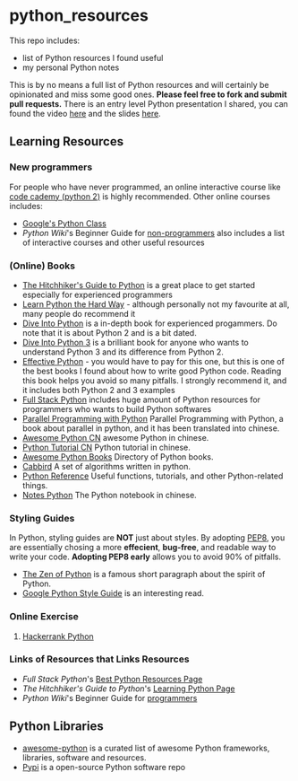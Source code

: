 # python_resources

This repo includes:
- list of Python resources I found useful
- my personal Python notes 

This is by no means a full list of Python resources and will certainly be opinionated and miss some good ones. **Please feel free to fork and submit pull requests.**
There is an entry level Python presentation I shared, you can found the video [here](http://www.bittiger.io/videos/ZHyZrrv7KHKxNkgvZ/2EkqDyjCYc5x8WPfW) and the slides [here](https://docs.google.com/presentation/d/1o9cuotNB9qWfOJiG94qDlwZNN1D3kD2SuGgHX6b2_Gg/edit?usp=sharing).


## Learning Resources

### New programmers
For people who have never programmed, an online interactive course like [code cademy (python 2)](https://www.codecademy.com/learn/python) is highly recommended. Other online courses includes:
- [Google's Python Class](https://developers.google.com/edu/python/)
- *Python Wiki*'s Beginner Guide for [non-programmers](https://wiki.python.org/moin/BeginnersGuide/NonProgrammers) also includes a list of interactive courses and other useful resources

### (Online) Books
- [The Hitchhiker's Guide to Python](docs.python-guide.org) is a great place to get started especially for experienced programmers
- [Learn Python the Hard Way](http://learnpythonthehardway.org/book/) - although personally not my favourite at all,  many people do recommend it
- [Dive Into Python](http://www.diveintopython.net/) is a in-depth book for experienced progammers. Do note that it is about Python 2 and is a bit dated.
- [Dive Into Python 3](http://www.diveintopython3.net/) is a brilliant book for anyone who wants to understand Python 3 and its difference from Python 2. 
- [Effective Python](http://www.effectivepython.com/) - you would have to pay for this one, but this is one of the best books I found about how to write good Python code. Reading this book helps you avoid so many pitfalls. I strongly recommend it, and it includes both Python 2 and 3 examples
- [Full Stack Python](http://www.fullstackpython.com/) includes huge amount of Python resources for programmers who wants to build Python softwares
- [Parallel Programming with Python](https://github.com/Voidly/Parallel-Programming-with-Python) Parallel Programming with Python, a book about parallel in python, and it has been translated into chinese.
- [Awesome Python CN](https://github.com/jobbole/awesome-python-cn) awesome Python in chinese.
- [Python Tutorial CN](http://www.pythondoc.com/pythontutorial27/index.html) Python tutorial in chinese.
- [Awesome Python Books](https://github.com/Junnplus/awesome-python-books) Directory of Python books.
- [Cabbird](https://github.com/xsank/cabbird) A set of algorithms written in python.
- [Python Reference](https://github.com/rasbt/python_reference) Useful functions, tutorials, and other Python-related things.
- [Notes Python](https://github.com/lijin-THU/notes-python) The Python notebook in chinese.

### Styling Guides
In Python, styling guides are **NOT** just about styles. By adopting [PEP8](https://www.python.org/dev/peps/pep-0008/), you are essentially chosing a more **effecient**, **bug-free**, and readable way to write your code. **Adopting PEP8 early** allows you to avoid 90% of pitfalls. 

- [The Zen of Python](https://www.python.org/dev/peps/pep-0020/) is a famous short paragraph about the spirit of Python. 
- [Google Python Style Guide](https://google.github.io/styleguide/pyguide.html) is an interesting read.

### Online Exercise
1. [Hackerrank Python](https://www.hackerrank.com/domains/python)

### Links of Resources that Links Resources

- *Full Stack Python*'s [Best Python Resources Page](https://www.fullstackpython.com/best-python-resources.html)
- *The Hitchhiker's Guide to Python*'s [Learning Python Page](http://docs.python-guide.org/en/latest/intro/learning/)
- *Python Wiki*'s Beginner Guide for [programmers](https://wiki.python.org/moin/BeginnersGuide/Programmers)


## Python Libraries
- [awesome-python](https://github.com/vinta/awesome-python) is a curated list of awesome Python frameworks, libraries, software and resources.
- [Pypi](https://pypi.python.org/pypi) is a open-source Python software repo

